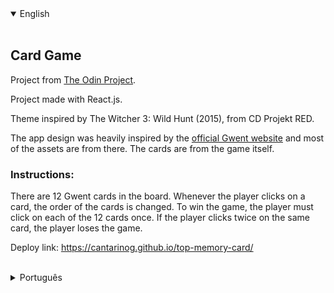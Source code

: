 <details open>
<summary>English</summary>
<br>

## Card Game
      
Project from [The Odin Project](https://www.theodinproject.com/lessons/node-path-javascript-memory-card).

Project made with React.js.

Theme inspired by The Witcher 3: Wild Hunt (2015), from CD Projekt RED.

The app design was heavily inspired by the [official Gwent website](https://www.playgwent.com) and most of the assets are from there. The cards are from the game itself.

### Instructions: 

There are 12 Gwent cards in the board. 
Whenever the player clicks on a card, the order of the cards is changed.
To win the game, the player must click on each of the 12 cards once.
If the player clicks twice on the same card, the player loses the game.

Deploy link: https://cantarinog.github.io/top-memory-card/

<br>
</details>

<details>
<summary>Português</summary>
<br>

## Jogo de Cartas

Projeto do [The Odin Project](https://www.theodinproject.com/lessons/node-path-javascript-memory-card).

Projeto feito com React.js.

Tema inspirado por The Witcher 3: Wild Hunt (2015), pela CD Projekt RED.

O design da aplicação foi fortemente inspirado pelo [website oficial de Gwent](https://www.playgwent.com) e maioria dos recursos gráficos usados pertencem ao site. As cartas são do próprio jogo.

### Instruções:

Há 12 cartas de Gwent no tabuleiro.
Sempre que o jogador clica em uma carta, a ordem das cartas muda.
Para ganhar o jogo, o jogador precisa clicar em cada uma das 12 cartas uma única vez. Se o jogador clica duas vezes na mesma carta, ele perde o jogo.

Link de deploy: https://cantarinog.github.io/top-memory-card/

<br>
</details>